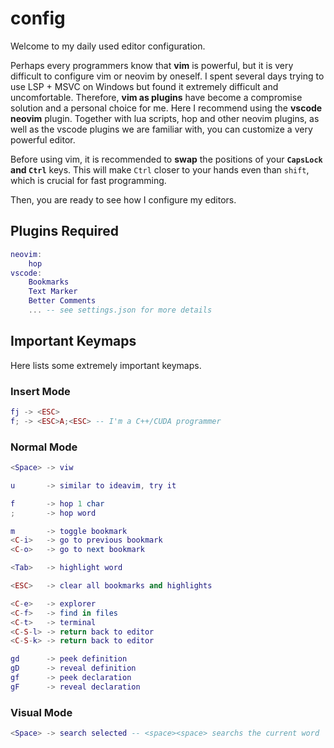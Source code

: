 # config

Welcome to my daily used editor configuration.

Perhaps every programmers know that **vim** is powerful, but it is very difficult to configure vim or neovim by oneself. I spent several days trying to use LSP + MSVC on Windows but found it extremely difficult and uncomfortable. Therefore, **vim as plugins** have become a compromise solution and a personal choice for me. Here I recommend using the **vscode neovim** plugin. Together with lua scripts, hop and other neovim plugins, as well as the vscode plugins we are familiar with, you can customize a very powerful editor.

Before using vim, it is recommended to **swap** the positions of your **`CapsLock` and `Ctrl`** keys. This will make `Ctrl` closer to your hands even than `shift`, which is crucial for fast programming.

Then, you are ready to see how I configure my editors.



## Plugins Required

```lua
neovim:
	hop
vscode:
	Bookmarks
	Text Marker
	Better Comments
	... -- see settings.json for more details
```



## Important Keymaps

Here lists some extremely important keymaps.



### Insert Mode

```lua
fj -> <ESC>
f; -> <ESC>A;<ESC> -- I'm a C++/CUDA programmer
```



### Normal Mode

```lua
<Space> -> viw

u       -> similar to ideavim, try it

f       -> hop 1 char
;       -> hop word

m       -> toggle bookmark
<C-i>   -> go to previous bookmark
<C-o>   -> go to next bookmark

<Tab>   -> highlight word

<ESC>   -> clear all bookmarks and highlights

<C-e>   -> explorer
<C-f>   -> find in files
<C-t>   -> terminal
<C-S-l> -> return back to editor
<C-S-k> -> return back to editor

gd      -> peek definition
gD      -> reveal definition
gf      -> peek declaration
gF      -> reveal declaration
```



### Visual Mode

```lua
<Space> -> search selected -- <space><space> searchs the current word
```

